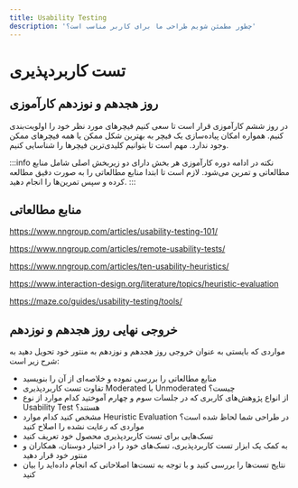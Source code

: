 ```yaml
---
title: Usability Testing
description: 'چطور مطمئن شویم طراحی ما برای کاربر مناسب است؟'
---
```



# تست کاربردپذیری

## روز هجدهم و نوزدهم کارآموزی
در روز ششم کارآموزی قرار است تا سعی کنیم فیچرهای مورد نظر خود را اولویت‌بندی کنیم. همواره امکان پیاده‌سازی یک فیچر به بهترین شکل ممکن یا همه فیچرهای ممکن وجود ندارد. مهم است تا بتوانیم کلیدی‌ترین فیچرها را شناسایی کنیم.

:::info نکته
در ادامه دوره کارآموزی هر بخش دارای دو زیربخش اصلی شامل منابع مطالعاتی و تمرین می‌شود.
لازم است تا ابتدا منابع مطالعاتی را به صورت دقیق مطالعه کرده و سپس تمرین‌ها را انجام دهید.
:::

## منابع مطالعاتی

https://www.nngroup.com/articles/usability-testing-101/

https://www.nngroup.com/articles/remote-usability-tests/

https://www.nngroup.com/articles/ten-usability-heuristics/

https://www.interaction-design.org/literature/topics/heuristic-evaluation

https://maze.co/guides/usability-testing/tools/

## خروجی نهایی روز هجدهم و نوزدهم
مواردی که بایستی به عنوان خروجی روز هجدهم و نوزدهم به منتور خود تحویل دهید به شرح زیر است:

* منابع مطالعاتی را بررسی نموده و خلاصه‌ای از آن را بنویسید
* تفاوت تست کاربردپذیری Moderated با Unmoderated چیست؟
* از انواع پژوهش‌های کاربری که در جلسات سوم و چهارم آموختید کدام موارد از نوع Usability Test هستند؟
* مشخص کنید کدام موارد Heuristic Evaluation در طراحی شما لحاظ شده است؟ مواردی که رعایت نشده را اصلاح کنید
* تسک‌هایی برای تست کاربردپذیری محصول خود تعریف کنید
* به کمک یک ابزار تست کاربردپذیری، تسک‌های خود را در اختیار دوستان، همکاران و منتور خود قرار دهید
* نتایج تست‌ها را بررسی کنید و با توجه به تست‌ها اصلاحاتی که انجام داده‌اید را بیان کنید
